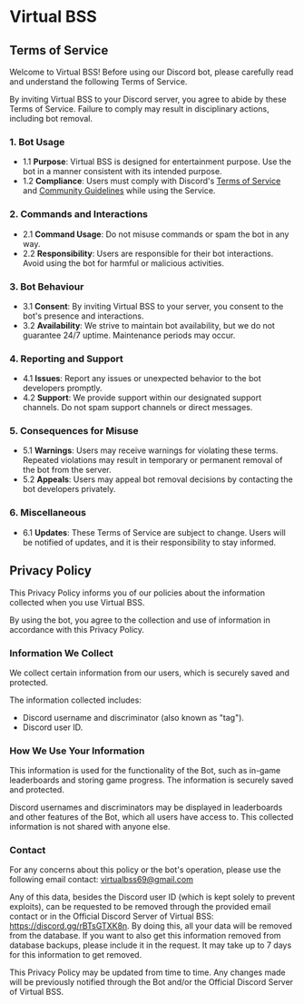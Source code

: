 # Virtual BSS
## Terms of Service
Welcome to Virtual BSS! Before using our Discord bot, please carefully read and understand the following Terms of Service.

By inviting Virtual BSS to your Discord server, you agree to abide by these Terms of Service. Failure to comply may result in disciplinary actions, including bot removal.

### 1. Bot Usage
- 1.1 **Purpose**: Virtual BSS is designed for entertainment purpose. Use the bot in a manner consistent with its intended purpose.
- 1.2 **Compliance**: Users must comply with Discord's [Terms of Service](https://discord.com/terms) and [Community Guidelines](https://discord.com/guidelines) while using the Service.
  
### 2. Commands and Interactions
- 2.1 **Command Usage**: Do not misuse commands or spam the bot in any way.
- 2.2 **Responsibility**: Users are responsible for their bot interactions. Avoid using the bot for harmful or malicious activities.

### 3. Bot Behaviour
- 3.1 **Consent**: By inviting Virtual BSS to your server, you consent to the bot's presence and interactions.
- 3.2 **Availability**: We strive to maintain bot availability, but we do not guarantee 24/7 uptime. Maintenance periods may occur.

### 4. Reporting and Support
- 4.1 **Issues**: Report any issues or unexpected behavior to the bot developers promptly.
- 4.2 **Support**: We provide support within our designated support channels. Do not spam support channels or direct messages.

### 5. Consequences for Misuse
- 5.1 **Warnings**: Users may receive warnings for violating these terms. Repeated violations may result in temporary or permanent removal of the bot from the server.
- 5.2 **Appeals**: Users may appeal bot removal decisions by contacting the bot developers privately.

### 6. Miscellaneous
- 6.1 **Updates**: These Terms of Service are subject to change. Users will be notified of updates, and it is their responsibility to stay informed.

## Privacy Policy
This Privacy Policy informs you of our policies about the information collected when you use Virtual BSS.

By using the bot, you agree to the collection and use of information in accordance with this Privacy Policy.

### Information We Collect
We collect certain information from our users, which is securely saved and protected.

The information collected includes:
- Discord username and discriminator (also known as "tag").
- Discord user ID.

### How We Use Your Information
This information is used for the functionality of the Bot, such as in-game leaderboards and storing game progress. The information is securely saved and protected.

Discord usernames and discriminators may be displayed in leaderboards and other features of the Bot, which all users have access to. This collected information is not shared with anyone else.

### Contact
For any concerns about this policy or the bot's operation, please use the following email contact: virtualbss69@gmail.com

Any of this data, besides the Discord user ID (which is kept solely to prevent exploits), can be requested to be removed through the provided email contact or in the Official Discord Server of Virtual BSS: https://discord.gg/rBTsGTXK8n. By doing this, all your data will be removed from the database. If you want to also get this information removed from database backups, please include it in the request. It may take up to 7 days for this information to get removed.

This Privacy Policy may be updated from time to time. Any changes made will be previously notified through the Bot and/or the Official Discord Server of Virtual BSS.
